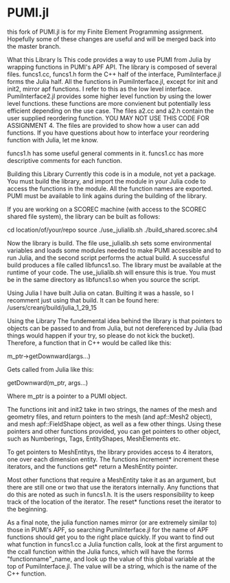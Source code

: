 # PUMI.jl
this fork of PUMI.jl is for my Finite Element Programming assignment.  Hopefully
some of these changes are useful and will be merged back into the master branch.

What this Library Is
This code provides a way to use PUMI from Julia by wrapping functions in PUMI's APF API.
The library is composed of several files.  funcs1.cc, funcs1.h form the C++ half of the
interface, PumiInterface.jl forms the Julia half. All the functions in PumiInterface.jl,
except for init and init2, mirror apf functions.  I refer to this as the low level interface.
  PumiInterface2.jl provides some higher level function by using the lower level functions.
these functions are more convienent but potentially less efficient depending on the use case.
The files a2.cc and a2.h contain the user supplied reordering function.  YOU MAY NOT USE THIS
CODE FOR ASSIGNMENT 4.  The files are provided to show how a user can add functions.  If you have
questions about how to interface your reordering function with Julia, let me know.

funcs1.h has some useful general comments in it.  funcs1.cc has more descriptive comments for each
function.  

Building this Library
Currently this code is in a module, not yet a package. You must build the library, and
import the module in your Julia code to access the functions in the module.  All the function
 names are exported.  PUMI must be available to link agains during the building of the library.

If you are working on a SCOREC machine (with access to the SCOREC shared file system), the library
can be built as follows:

cd location/of/your/repo
source ./use_julialib.sh
./build_shared.scorec.sh4

Now the library is build.  The file use_julialib.sh sets some environmental variables and loads
some modules needed to make PUMI accessible and to run Julia, and the second script performs the 
actual build.  A successful build produces a file called libfuncs1.so.  The library must be available
 at the runtime of your code.  The use_julialib.sh will ensure this is true.  You must be in the same
directory as libfuncs1.so when you source the script.

Using Julia
I have built Julia on catan.  Builting it was a hassle, so I recomment just using that build.  It can 
be found here: /users/creanj/build/julia_1_29_15


Using the Library
The fundemental idea behind the library is that pointers to objects can be passed to and from Julia,
 but not dereferenced by Julia (bad things would happen if your try, so please do not kick the bucket).
  Therefore, a function that in C++ would be called like this:

  m_ptr->getDownward(args...)

Gets called from Julia like this:

  getDownward(m_ptr, args...)

Where m_ptr is a pointer to a PUMI object.

The functions init and init2 take in two strings, the names of the mesh and geometry files,
and return pointers to the mesh (and apf::Mesh2 object), and mesh apf::FieldShape object, as
 well as a few other things.  Using these pointers and other functions provided, you can get 
pointers to other object, such as Numberings, Tags, EntityShapes, MeshElements etc.

To get pointers to MeshEntitys, the library provides access to 4 iterators, one over each dimension
 entity.  The functions increment* increment these iterators, and the functions get* return a 
 MeshEntity pointer.

Most other functions that require a MeshEntity take it as an argument, but there are still one or two
that use the iterators internally.  Any functions that do this are noted as such in funcs1.h.  It is
 the users responsibility to keep track of the location of the iterator.  The reset* functions reset the
iterator to the beginning.


As a final note, the julia function names mirror (or are extremely similar to) those in PUMI's APF, so
searching PumiInterface.jl for the name of APF functions should get you to the right place quickly. 
If you want to find out what function in funcs1.cc a Julia function calls, look at the first argument
 to the ccall function within the Julia funcs, which will have the forms "functionname"_name, and look up
 the value of this global variable at the top of PumiInterface.jl.  The value will be a string, which is
 the name of the C++ function.




